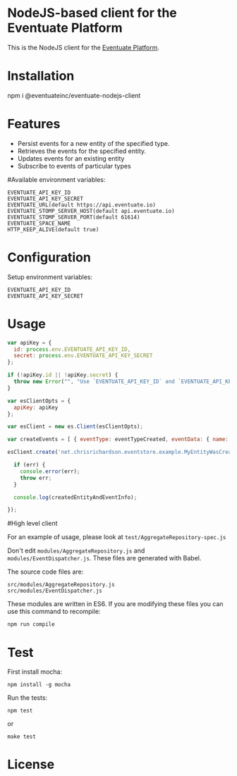 NodeJS-based client for the Eventuate Platform
======================

This is the NodeJS client for the [Eventuate Platform](http://eventuate.io/).

# Installation

npm i @eventuateinc/eventuate-nodejs-client

# Features
  * Persist events for a new entity of the specified type.
  * Retrieves the events for the specified entity.
  * Updates events for an existing entity
  * Subscribe to events of particular types


#Available environment variables:

    EVENTUATE_API_KEY_ID
    EVENTUATE_API_KEY_SECRET
    EVENTUATE_URL(default https://api.eventuate.io)
    EVENTUATE_STOMP_SERVER_HOST(default api.eventuate.io)
    EVENTUATE_STOMP_SERVER_PORT(default 61614)
    EVENTUATE_SPACE_NAME
    HTTP_KEEP_ALIVE(default true)
        
# Configuration

Setup environment variables:

    EVENTUATE_API_KEY_ID
    EVENTUATE_API_KEY_SECRET
    

# Usage

```javascript
var apiKey = {
  id: process.env.EVENTUATE_API_KEY_ID,
  secret: process.env.EVENTUATE_API_KEY_SECRET
};

if (!apiKey.id || !apiKey.secret) {
  throw new Error("", "Use `EVENTUATE_API_KEY_ID` and `EVENTUATE_API_KEY_SECRET` to set auth data");
}

var esClientOpts = {
  apiKey: apiKey
};

var esClient = new es.Client(esClientOpts);

var createEvents = [ { eventType: eventTypeCreated, eventData: { name: 'Fred' } } ];

esClient.create('net.chrisrichardson.eventstore.example.MyEntityWasCreated', createEvents, function (err, createdEntityAndEventInfo) {

  if (err) {
    console.error(err);
    throw err;
  }

  console.log(createdEntityAndEventInfo);

});
```

#High level client

For an example of usage, please look at `test/AggregateRepository-spec.js`

Don't edit `modules/AggregateRepository.js` and `modules/EventDispatcher.js`. These files are generated with Babel.

The source code files are:

    src/modules/AggregateRepository.js
    src/modules/EventDispatcher.js
    
These modules are written in ES6. If you are modifying these files you can use this command to recompile:
    
    npm run compile    
    


# Test

First install mocha:

    npm install -g mocha

Run the tests:

    npm test

or

    make test


# License
